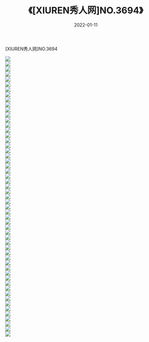 ﻿---
layout: post
title:  《[XIUREN秀人网]NO.3694》
date:   2022-01-11
img: http://pic.660000.xyz/1:/秀人网/秀人网第04部分/[XIUREN秀人网]NO.3694/000.jpg
categories: [美女, 清纯, 唯美]
---

[XIUREN秀人网]NO.3694

 ![](http://pic.660000.xyz/1:/秀人网/秀人网第04部分/[XIUREN秀人网]NO.3694/001.jpg) <br>![](http://pic.660000.xyz/1:/秀人网/秀人网第04部分/[XIUREN秀人网]NO.3694/002.jpg) <br>![](http://pic.660000.xyz/1:/秀人网/秀人网第04部分/[XIUREN秀人网]NO.3694/003.jpg) <br>![](http://pic.660000.xyz/1:/秀人网/秀人网第04部分/[XIUREN秀人网]NO.3694/004.jpg) <br>![](http://pic.660000.xyz/1:/秀人网/秀人网第04部分/[XIUREN秀人网]NO.3694/005.jpg) <br>![](http://pic.660000.xyz/1:/秀人网/秀人网第04部分/[XIUREN秀人网]NO.3694/006.jpg) <br>![](http://pic.660000.xyz/1:/秀人网/秀人网第04部分/[XIUREN秀人网]NO.3694/007.jpg) <br>![](http://pic.660000.xyz/1:/秀人网/秀人网第04部分/[XIUREN秀人网]NO.3694/008.jpg) <br>![](http://pic.660000.xyz/1:/秀人网/秀人网第04部分/[XIUREN秀人网]NO.3694/009.jpg) <br>![](http://pic.660000.xyz/1:/秀人网/秀人网第04部分/[XIUREN秀人网]NO.3694/010.jpg) <br>![](http://pic.660000.xyz/1:/秀人网/秀人网第04部分/[XIUREN秀人网]NO.3694/011.jpg) <br>![](http://pic.660000.xyz/1:/秀人网/秀人网第04部分/[XIUREN秀人网]NO.3694/012.jpg) <br>![](http://pic.660000.xyz/1:/秀人网/秀人网第04部分/[XIUREN秀人网]NO.3694/013.jpg) <br>![](http://pic.660000.xyz/1:/秀人网/秀人网第04部分/[XIUREN秀人网]NO.3694/014.jpg) <br>![](http://pic.660000.xyz/1:/秀人网/秀人网第04部分/[XIUREN秀人网]NO.3694/015.jpg) <br>![](http://pic.660000.xyz/1:/秀人网/秀人网第04部分/[XIUREN秀人网]NO.3694/016.jpg) <br>![](http://pic.660000.xyz/1:/秀人网/秀人网第04部分/[XIUREN秀人网]NO.3694/017.jpg) <br>![](http://pic.660000.xyz/1:/秀人网/秀人网第04部分/[XIUREN秀人网]NO.3694/018.jpg) <br>![](http://pic.660000.xyz/1:/秀人网/秀人网第04部分/[XIUREN秀人网]NO.3694/019.jpg) <br>![](http://pic.660000.xyz/1:/秀人网/秀人网第04部分/[XIUREN秀人网]NO.3694/020.jpg) <br>![](http://pic.660000.xyz/1:/秀人网/秀人网第04部分/[XIUREN秀人网]NO.3694/021.jpg) <br>![](http://pic.660000.xyz/1:/秀人网/秀人网第04部分/[XIUREN秀人网]NO.3694/022.jpg) <br>![](http://pic.660000.xyz/1:/秀人网/秀人网第04部分/[XIUREN秀人网]NO.3694/023.jpg) <br>![](http://pic.660000.xyz/1:/秀人网/秀人网第04部分/[XIUREN秀人网]NO.3694/024.jpg) <br>![](http://pic.660000.xyz/1:/秀人网/秀人网第04部分/[XIUREN秀人网]NO.3694/025.jpg) <br>![](http://pic.660000.xyz/1:/秀人网/秀人网第04部分/[XIUREN秀人网]NO.3694/026.jpg) <br>![](http://pic.660000.xyz/1:/秀人网/秀人网第04部分/[XIUREN秀人网]NO.3694/027.jpg) <br>![](http://pic.660000.xyz/1:/秀人网/秀人网第04部分/[XIUREN秀人网]NO.3694/028.jpg) <br>![](http://pic.660000.xyz/1:/秀人网/秀人网第04部分/[XIUREN秀人网]NO.3694/029.jpg) <br>![](http://pic.660000.xyz/1:/秀人网/秀人网第04部分/[XIUREN秀人网]NO.3694/030.jpg) <br>![](http://pic.660000.xyz/1:/秀人网/秀人网第04部分/[XIUREN秀人网]NO.3694/031.jpg) <br>![](http://pic.660000.xyz/1:/秀人网/秀人网第04部分/[XIUREN秀人网]NO.3694/032.jpg) <br>![](http://pic.660000.xyz/1:/秀人网/秀人网第04部分/[XIUREN秀人网]NO.3694/033.jpg) <br>![](http://pic.660000.xyz/1:/秀人网/秀人网第04部分/[XIUREN秀人网]NO.3694/034.jpg) <br>![](http://pic.660000.xyz/1:/秀人网/秀人网第04部分/[XIUREN秀人网]NO.3694/035.jpg) <br>![](http://pic.660000.xyz/1:/秀人网/秀人网第04部分/[XIUREN秀人网]NO.3694/036.jpg) <br>![](http://pic.660000.xyz/1:/秀人网/秀人网第04部分/[XIUREN秀人网]NO.3694/037.jpg) <br>![](http://pic.660000.xyz/1:/秀人网/秀人网第04部分/[XIUREN秀人网]NO.3694/038.jpg) <br>![](http://pic.660000.xyz/1:/秀人网/秀人网第04部分/[XIUREN秀人网]NO.3694/039.jpg) <br>![](http://pic.660000.xyz/1:/秀人网/秀人网第04部分/[XIUREN秀人网]NO.3694/040.jpg) <br>![](http://pic.660000.xyz/1:/秀人网/秀人网第04部分/[XIUREN秀人网]NO.3694/041.jpg) <br>![](http://pic.660000.xyz/1:/秀人网/秀人网第04部分/[XIUREN秀人网]NO.3694/042.jpg) <br>![](http://pic.660000.xyz/1:/秀人网/秀人网第04部分/[XIUREN秀人网]NO.3694/043.jpg) <br>![](http://pic.660000.xyz/1:/秀人网/秀人网第04部分/[XIUREN秀人网]NO.3694/044.jpg) <br>![](http://pic.660000.xyz/1:/秀人网/秀人网第04部分/[XIUREN秀人网]NO.3694/045.jpg) <br>![](http://pic.660000.xyz/1:/秀人网/秀人网第04部分/[XIUREN秀人网]NO.3694/046.jpg) <br>![](http://pic.660000.xyz/1:/秀人网/秀人网第04部分/[XIUREN秀人网]NO.3694/047.jpg) <br>![](http://pic.660000.xyz/1:/秀人网/秀人网第04部分/[XIUREN秀人网]NO.3694/048.jpg) <br>![](http://pic.660000.xyz/1:/秀人网/秀人网第04部分/[XIUREN秀人网]NO.3694/049.jpg) <br>![](http://pic.660000.xyz/1:/秀人网/秀人网第04部分/[XIUREN秀人网]NO.3694/050.jpg) <br>![](http://pic.660000.xyz/1:/秀人网/秀人网第04部分/[XIUREN秀人网]NO.3694/051.jpg) <br>![](http://pic.660000.xyz/1:/秀人网/秀人网第04部分/[XIUREN秀人网]NO.3694/052.jpg) <br>![](http://pic.660000.xyz/1:/秀人网/秀人网第04部分/[XIUREN秀人网]NO.3694/053.jpg) <br>![](http://pic.660000.xyz/1:/秀人网/秀人网第04部分/[XIUREN秀人网]NO.3694/054.jpg) <br>![](http://pic.660000.xyz/1:/秀人网/秀人网第04部分/[XIUREN秀人网]NO.3694/055.jpg) <br>